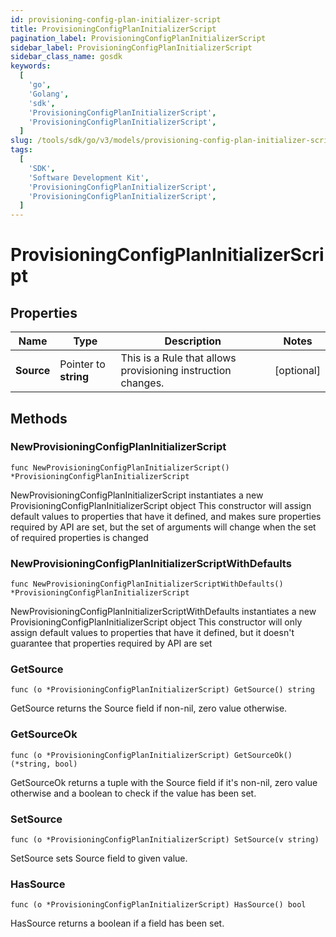 ```yaml
---
id: provisioning-config-plan-initializer-script
title: ProvisioningConfigPlanInitializerScript
pagination_label: ProvisioningConfigPlanInitializerScript
sidebar_label: ProvisioningConfigPlanInitializerScript
sidebar_class_name: gosdk
keywords:
  [
    'go',
    'Golang',
    'sdk',
    'ProvisioningConfigPlanInitializerScript',
    'ProvisioningConfigPlanInitializerScript',
  ]
slug: /tools/sdk/go/v3/models/provisioning-config-plan-initializer-script
tags:
  [
    'SDK',
    'Software Development Kit',
    'ProvisioningConfigPlanInitializerScript',
    'ProvisioningConfigPlanInitializerScript',
  ]
---
```


# ProvisioningConfigPlanInitializerScript

## Properties

| Name | Type | Description | Notes |
| --- | --- | --- | --- |
| **Source** | Pointer to **string** | This is a Rule that allows provisioning instruction changes. | [optional] |

## Methods

### NewProvisioningConfigPlanInitializerScript

`func NewProvisioningConfigPlanInitializerScript() *ProvisioningConfigPlanInitializerScript`

NewProvisioningConfigPlanInitializerScript instantiates a new ProvisioningConfigPlanInitializerScript object This constructor will assign default values to properties that have it defined, and makes sure properties required by API are set, but the set of arguments will change when the set of required properties is changed

### NewProvisioningConfigPlanInitializerScriptWithDefaults

`func NewProvisioningConfigPlanInitializerScriptWithDefaults() *ProvisioningConfigPlanInitializerScript`

NewProvisioningConfigPlanInitializerScriptWithDefaults instantiates a new ProvisioningConfigPlanInitializerScript object This constructor will only assign default values to properties that have it defined, but it doesn't guarantee that properties required by API are set

### GetSource

`func (o *ProvisioningConfigPlanInitializerScript) GetSource() string`

GetSource returns the Source field if non-nil, zero value otherwise.

### GetSourceOk

`func (o *ProvisioningConfigPlanInitializerScript) GetSourceOk() (*string, bool)`

GetSourceOk returns a tuple with the Source field if it's non-nil, zero value otherwise and a boolean to check if the value has been set.

### SetSource

`func (o *ProvisioningConfigPlanInitializerScript) SetSource(v string)`

SetSource sets Source field to given value.

### HasSource

`func (o *ProvisioningConfigPlanInitializerScript) HasSource() bool`

HasSource returns a boolean if a field has been set.
